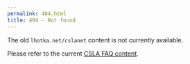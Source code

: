 ```yaml
---
permalink: 404.html
title: 404 - Not found
---
```


The old `lhotka.net/cslanet` content is not currently available.

Please refer to the current [CSLA FAQ content](https://github.com/MarimerLLC/csla/blob/main/docs/readme.md).
